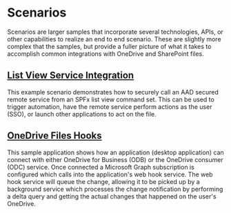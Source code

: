 # Scenarios

Scenarios are larger samples that incorporate several technologies, APIs, or other capabilities to realize an end to end scenario. These are slightly more complex that the samples, but provide a fuller picture of what it takes to accomplish common integrations with OneDrive and SharePoint files.

## [List View Service Integration](./list-view-service-integration)

This example scenario demonstrates how to securely call an AAD secured remote service from an SPFx list view command set. This can be used to trigger automation, have the remote service perform actions as the user (SSO), or launch other applications to act on the file.

## [OneDrive Files Hooks](./onedrive-files-hooks)

This sample application shows how an application (desktop application) can connect with either OneDrive for Business (ODB) or the OneDrive consumer (ODC) service. Once connected a Microsoft Graph subscription is configured which calls into the application's web hook service. The web hook service will queue the change, allowing it to be picked up by a background service which processes the change notification by performing a delta query and getting the actual changes that happened on the user's OneDrive.

